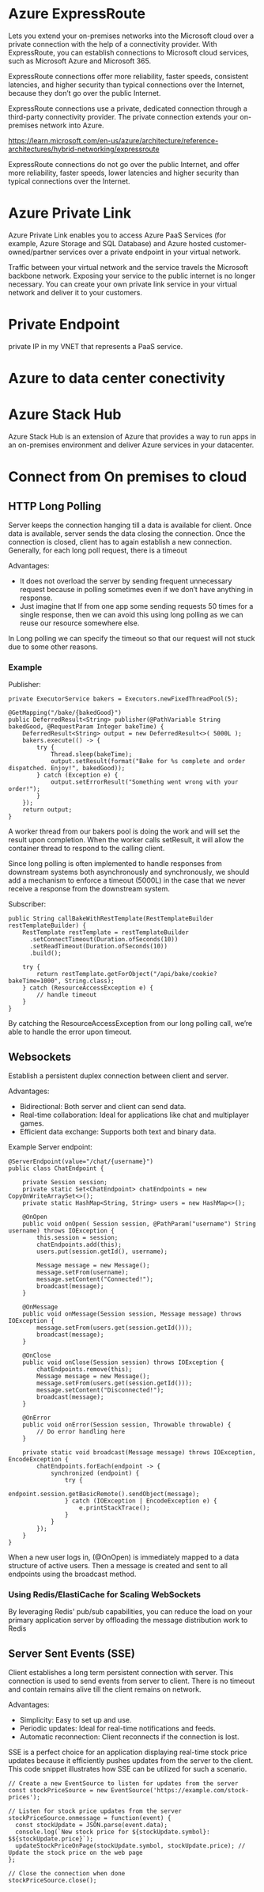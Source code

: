 # Azure ExpressRoute

Lets you extend your on-premises networks into the Microsoft cloud over a private connection with the help of a connectivity provider. 
With ExpressRoute, you can establish connections to Microsoft cloud services, such as Microsoft Azure and Microsoft 365.

ExpressRoute connections offer more reliability, faster speeds, consistent latencies, and higher security than typical connections over the Internet, because they don’t go over the public Internet.

ExpressRoute connections use a private, dedicated connection through a third-party connectivity provider. The private connection extends your on-premises network into Azure.

https://learn.microsoft.com/en-us/azure/architecture/reference-architectures/hybrid-networking/expressroute

ExpressRoute connections do not go over the public Internet, and offer more reliability, faster speeds, lower latencies and higher security than typical connections over the Internet.



# Azure Private Link

Azure Private Link enables you to access Azure PaaS Services (for example, Azure Storage and SQL Database) and Azure hosted customer-owned/partner services over a private endpoint in your virtual network.

Traffic between your virtual network and the service travels the Microsoft backbone network. 
Exposing your service to the public internet is no longer necessary. 
You can create your own private link service in your virtual network and deliver it to your customers.

# Private Endpoint

private IP in my VNET that represents a PaaS service.


# Azure to data center conectivity


# Azure Stack Hub

Azure Stack Hub is an extension of Azure that provides a way to run apps in an on-premises environment and deliver Azure services in your datacenter. 

# Connect from On premises to cloud

## HTTP Long Polling
Server keeps the connection hanging till a data is available for client. 
Once data is available, server sends the data closing the connection. 
Once the connection is closed, client has to again establish a new connection. 
Generally, for each long poll request, there is a timeout

Advantages:
- It does not overload the server by sending frequent unnecessary request because in polling sometimes even if we don’t have anything in response.
- Just imagine that If from one app some sending requests 50 times for a single response, then we can avoid this using long polling as we can reuse our resource somewhere else.

In Long polling we can specify the timeout so that our request will not stuck due to some other reasons.

### Example

Publisher:
```
private ExecutorService bakers = Executors.newFixedThreadPool(5);

@GetMapping("/bake/{bakedGood}")
public DeferredResult<String> publisher(@PathVariable String bakedGood, @RequestParam Integer bakeTime) {
    DeferredResult<String> output = new DeferredResult<>( 5000L );
    bakers.execute(() -> {
        try {
            Thread.sleep(bakeTime);
            output.setResult(format("Bake for %s complete and order dispatched. Enjoy!", bakedGood));
        } catch (Exception e) {
            output.setErrorResult("Something went wrong with your order!");
        }
    });
    return output;
}
```
A worker thread from our bakers pool is doing the work and will set the result upon completion. 
When the worker calls setResult, it will allow the container thread to respond to the calling client.

Since long polling is often implemented to handle responses from downstream systems both asynchronously and synchronously, we should add a mechanism to enforce a timeout (5000L) in the case that we never receive a response from the downstream system.

Subscriber:
```
public String callBakeWithRestTemplate(RestTemplateBuilder restTemplateBuilder) {
    RestTemplate restTemplate = restTemplateBuilder
      .setConnectTimeout(Duration.ofSeconds(10))
      .setReadTimeout(Duration.ofSeconds(10))
      .build();

    try {
        return restTemplate.getForObject("/api/bake/cookie?bakeTime=1000", String.class);
    } catch (ResourceAccessException e) {
        // handle timeout
    }
}
```
By catching the ResourceAccessException from our long polling call, we’re able to handle the error upon timeout.

## Websockets
Establish a persistent duplex connection between client and server. 

Advantages:
- Bidirectional: Both server and client can send data.
- Real-time collaboration: Ideal for applications like chat and multiplayer games.
- Efficient data exchange: Supports both text and binary data.

Example Server endpoint:
```
@ServerEndpoint(value="/chat/{username}")
public class ChatEndpoint {
 
    private Session session;
    private static Set<ChatEndpoint> chatEndpoints = new CopyOnWriteArraySet<>();
    private static HashMap<String, String> users = new HashMap<>();

    @OnOpen
    public void onOpen( Session session, @PathParam("username") String username) throws IOException {
        this.session = session;
        chatEndpoints.add(this);
        users.put(session.getId(), username);

        Message message = new Message();
        message.setFrom(username);
        message.setContent("Connected!");
        broadcast(message);
    }

    @OnMessage
    public void onMessage(Session session, Message message) throws IOException {
        message.setFrom(users.get(session.getId()));
        broadcast(message);
    }

    @OnClose
    public void onClose(Session session) throws IOException {
        chatEndpoints.remove(this);
        Message message = new Message();
        message.setFrom(users.get(session.getId()));
        message.setContent("Disconnected!");
        broadcast(message);
    }

    @OnError
    public void onError(Session session, Throwable throwable) {
        // Do error handling here
    }

    private static void broadcast(Message message) throws IOException, EncodeException {
        chatEndpoints.forEach(endpoint -> {
            synchronized (endpoint) {
                try {
                    endpoint.session.getBasicRemote().sendObject(message);
                } catch (IOException | EncodeException e) {
                    e.printStackTrace();
                }
            }
        });
    }
}
```

When a new user logs in, (@OnOpen) is immediately mapped to a data structure of active users. 
Then a message is created and sent to all endpoints using the broadcast method.

### Using Redis/ElastiCache for Scaling WebSockets

By leveraging Redis' pub/sub capabilities, you can reduce the load on your primary application server by offloading the message distribution work to Redis

## Server Sent Events (SSE)
Client establishes a long term persistent connection with server. 
This connection is used to send events from server to client. 
There is no timeout and contain remains alive till the client remains on network. 

Advantages:
- Simplicity: Easy to set up and use.
- Periodic updates: Ideal for real-time notifications and feeds.
- Automatic reconnection: Client reconnects if the connection is lost.

SSE is a perfect choice for an application displaying real-time stock price updates because it efficiently pushes updates from the server to the client. 
This code snippet illustrates how SSE can be utilized for such a scenario. 
```
// Create a new EventSource to listen for updates from the server
const stockPriceSource = new EventSource('https://example.com/stock-prices');

// Listen for stock price updates from the server
stockPriceSource.onmessage = function(event) {
  const stockUpdate = JSON.parse(event.data);
  console.log(`New stock price for ${stockUpdate.symbol}: $${stockUpdate.price}`);
  updateStockPriceOnPage(stockUpdate.symbol, stockUpdate.price); // Update the stock price on the web page
};

// Close the connection when done
stockPriceSource.close();
```



